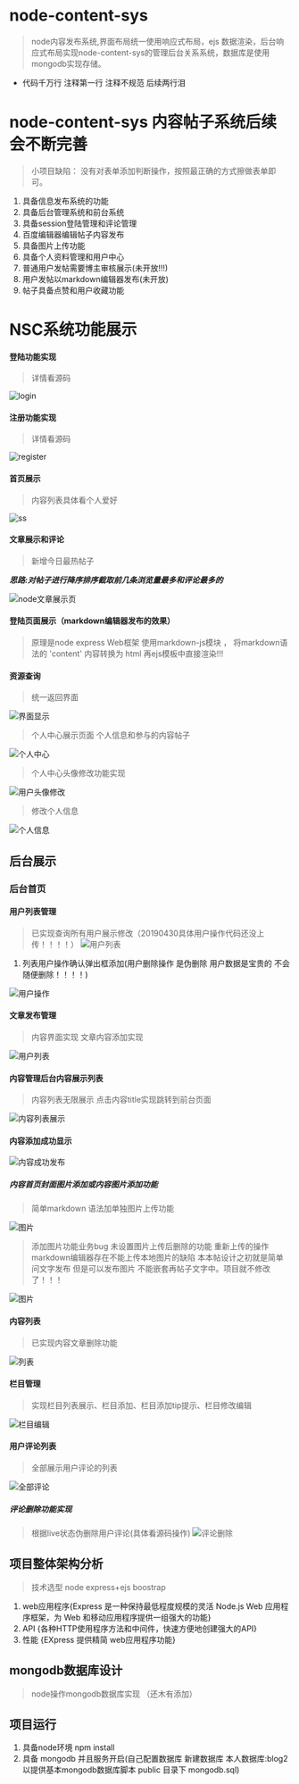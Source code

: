 # node-content-sys
>node内容发布系统,界面布局统一使用响应式布局，ejs 数据渲染，后台响应式布局实现node-content-sys的管理后台关系系统，数据库是使用mongodb实现存储。

* 代码千万行 注释第一行 注释不规范 后续两行泪

# node-content-sys 内容帖子系统后续会不断完善

> 小项目缺陷： 没有对表单添加判断操作，按照最正确的方式擦做表单即可。

1. 具备信息发布系统的功能
2. 具备后台管理系统和前台系统
3. 具备session登陆管理和评论管理
4. 百度编辑器编辑帖子内容发布
5. 具备图片上传功能
6. 具备个人资料管理和用户中心
7. 普通用户发帖需要博主审核展示(未开放!!!)
8. 用户发帖以markdown编辑器发布(未开放)
9. 帖子具备点赞和用户收藏功能

# NSC系统功能展示

#### 登陆功能实现
> 详情看源码

![login](/public/img/login.png)

#### 注册功能实现
> 详情看源码

![register](/public/img/register.png)


#### 首页展示
  > 内容列表具体看个人爱好
  
![ss](/public/img/ii4.png)  

#### 文章展示和评论

> 新增今日最热帖子

***思路:对帖子进行降序排序截取前几条浏览量最多和评论最多的***

 ![node文章展示页](/public/img/ivewss.png)
 
#### 登陆页面展示（markdown编辑器发布的效果）

> 原理是node express Web框架 使用markdown-js模块 ， 将markdown语法的 'content' 内容转换为 html 再ejs模板中直接渲染!!!

 
 #### 资源查询
 
 > 统一返回界面
 
 ![界面显示](/public/img/none.png)
 
> 个人中心展示页面 个人信息和参与的内容帖子

![个人中心](/public/img/center.png)

> 个人中心头像修改功能实现

![用户头像修改](/public/img/ct2.png) 
 
> 修改个人信息

![个人信息](/public/img/more.png) 
 
## 后台展示

### 后台首页
#### 用户列表管理
> 已实现查询所有用户展示修改（20190430具体用户操作代码还没上传！！！！）
![用户列表](/public/img/f.png)

1. 列表用户操作确认弹出框添加(用户删除操作 是伪删除 用户数据是宝贵的 不会随便删除！！！！)

![用户操作](/public/img/aa.png)
#### 文章发布管理 
> 内容界面实现 文章内容添加实现

![用户列表](/public/img/SS.png)

#### 内容管理后台内容展示列表 

> 内容列表无限展示 点击内容title实现跳转到前台页面

![内容列表展示](/public/img/QQ.jpg)


#### 内容添加成功显示

![内容成功发布](/public/img/add.png)

##### 内容首页封面图片添加或内容图片添加功能
> 简单markdown 语法加单独图片上传功能

![图片](/public/img/p1.png)

> 添加图片功能业务bug 未设置图片上传后删除的功能 重新上传的操作 markdown编辑器存在不能上传本地图片的缺陷
本本帖设计之初就是简单问文字发布 但是可以发布图片 不能嵌套再帖子文字中。项目就不修改了！！！

![图片](/public/img/p2.png)

#### 内容列表
> 已实现内容文章删除功能

![列表](/public/img/LL.png)

#### 栏目管理
> 实现栏目列表展示、栏目添加、栏目添加tip提示、栏目修改编辑

![栏目编辑](/public/img/CC.png)

#### 用户评论列表

>全部展示用户评论的列表

![全部评论](/public/img/comments.png) 

##### 评论删除功能实现
> 根据live状态伪删除用户评论(具体看源码操作)
![评论删除](/public/img/admin_delete.png)



## 项目整体架构分析
> 技术选型 node express+ejs boostrap
 
1. web应用程序{Express 是一种保持最低程度规模的灵活 Node.js Web 应用程序框架，为 Web 和移动应用程序提供一组强大的功能}
2. API {各种HTTP使用程序方法和中间件，快速方便地创建强大的API}
3. 性能 {EXpress 提供精简 web应用程序功能}



## mongodb数据库设计
> node操作mongodb数据库实现 （还木有添加）

## 项目运行
1. 具备node环境 npm install
2. 具备 mongodb 并且服务开启(自己配置数据库 新建数据库 本人数据库:blog2 以提供基本mongodb数据库脚本 public 目录下 mongodb.sql)

   



